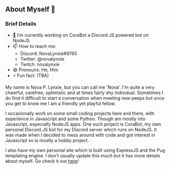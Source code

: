 ## About Myself 👋

### Brief Details
- 🔭 I’m currently working on CoraBot a Discord.JS powered bot on NodeJS
- 📫 How to reach me: 
	- Discord: NovaLynxie#9765
	- Twitter: @novalynxie
	- Twitch: novalynxie
- 😄 Pronouns: He, Him
- ⚡ Fun fact: (TBA)

My name is Nova P. Lynxie, but you can call me 'Nova'.
I'm quite a very cheerful, carefree, optimistic and at times fairly shy individual. 
Sometimes I do find it difficult to start a conversation when meeting new peeps but once you get to know me I am a friendly yet playful fellow.

I occasionally work on some small coding projects here and there, with experience in Javascript and some Python. Though am mostly into Javascript, especially NodeJS apps.
One such project is CoraBot, my own personal Discord.JS bot for my Discord server which runs on NodeJS. It was made when I decided to mess around with code and got interest in Javascript so is mostly a hobby project.

I also have my own personal site which is built using ExpressJS and the Pug templating engine. I don't usually update this much but it has more details about myself. Go check it out [here](https://lynxies-website.novalynxie.repl.co/)!


<!--
Temporary Message: *Currently under construction / drafting. Please check back later!*

**NovaLynxie/NovaLynxie** is a ✨ _special_ ✨ repository because its `README.md` (this file) appears on your GitHub profile.

Here are some ideas to get you started:

- 🔭 I’m currently working on ...
- 🌱 I’m currently learning ...
- 👯 I’m looking to collaborate on ...
- 🤔 I’m looking for help with ...
- 💬 Ask me about ...
- 📫 How to reach me: ...
- 😄 Pronouns: ...
- ⚡ Fun fact: ...
-->
